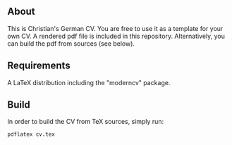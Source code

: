 ## About
This is Christian's German CV. You are free to use it as a template for your
own CV. A rendered pdf file is included in this repository. Alternatively,
you can build the pdf from sources (see below).

## Requirements
A LaTeX distribution including the "moderncv" package.

## Build
In order to build the CV from TeX sources, simply run:
```
pdflatex cv.tex
```

